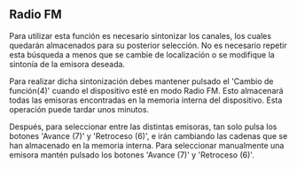 ## Radio FM

Para utilizar esta función es necesario sintonizar los canales, los cuales quedarán almacenados para su posterior selección. No es necesario repetir esta búsqueda a menos que se cambie de localización o se modifique la sintonía de la emisora deseada.

Para realizar dicha sintonización debes mantener pulsado el 'Cambio de función(4)' cuando el dispositivo esté en modo Radio FM.
Esto almacenará todas las emisoras encontradas en la memoria interna del dispositivo. Esta operación puede tardar unos minutos.

Después, para seleccionar entre las distintas emisoras, tan solo pulsa los botones 'Avance (7)' y 'Retroceso (6)', e irán cambiando las cadenas que se han almacenado en la memoria interna. Para seleccionar manualmente una emisora mantén pulsado los botones 'Avance (7)' y 'Retroceso (6)'.
